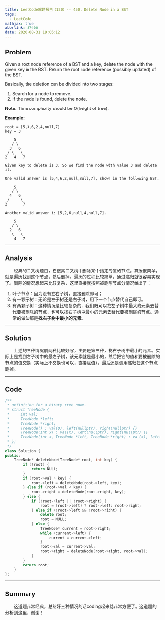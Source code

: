 ```yaml
---
title: LeetCode解题报告（120）-- 450. Delete Node in a BST
tags:
  - LeetCode
mathjax: true
abbrlink: 57400
date: 2020-08-31 19:05:12
---
```


## Problem

Given a root node reference of a BST and a key, delete the node with the given key in the BST. Return the root node reference (possibly updated) of the BST.

Basically, the deletion can be divided into two stages:

1. Search for a node to remove.
2. If the node is found, delete the node.

**Note:** Time complexity should be O(height of tree).

<!-- more -->

**Example:**

```
root = [5,3,6,2,4,null,7]
key = 3

    5
   / \
  3   6
 / \   \
2   4   7

Given key to delete is 3. So we find the node with value 3 and delete it.

One valid answer is [5,4,6,2,null,null,7], shown in the following BST.

    5
   / \
  4   6
 /     \
2       7

Another valid answer is [5,2,6,null,4,null,7].

    5
   / \
  2   6
   \   \
    4   7
```

------

## Analysis

&emsp;&emsp;经典的二叉树题目，在搜索二叉树中删除某个指定的值的节点。算法很简单，就是遍历找到这个节点，然后删掉。遍历的过程比较简单，通过递归就很容易实现了。删除的情况想起来比较复杂，这里直接就按照被删除节点分情况给出了：

1. 叶子节点：因为没有左右子树，直接删除即可；
2. 有一颗子树：无论是左子树还是右子树，用下一个节点替代自己即可。
3. 有两颗子树：这种情况是比较复杂的，我们既可以找左子树中最大的元素去替代要被删除的节点，也可以找右子树中最小的元素去替代要被删除的节点。通常的做法都是**找右子树中最小的元素**。

------

## Solution

&emsp;&emsp;上述的三种情况前两种比较好写，主要是第三种，找右子树中最小的元素。实际上是找到右子树中的最左子树，该元素就是最小的，然后把它的值和要被删除的节点的值交换（实际上不交换也可以，直接赋值），最后还是调用递归把这个节点删掉。

------

## Code

```c++
/**
 * Definition for a binary tree node.
 * struct TreeNode {
 *     int val;
 *     TreeNode *left;
 *     TreeNode *right;
 *     TreeNode() : val(0), left(nullptr), right(nullptr) {}
 *     TreeNode(int x) : val(x), left(nullptr), right(nullptr) {}
 *     TreeNode(int x, TreeNode *left, TreeNode *right) : val(x), left(left), right(right) {}
 * };
 */
class Solution {
public:
    TreeNode* deleteNode(TreeNode* root, int key) {
        if (!root) {
            return NULL;
        }
        if (root->val > key) {
            root->left = deleteNode(root->left, key);
        } else if (root->val < key) {
            root->right = deleteNode(root->right, key);
        } else {
            if (!root->left || !root->right) {
                root = (root->left) ? root->left: root->right;
            } else if (!root->left && !root->right) {
                delete root;
                root = NULL;
            } else {
                TreeNode* current = root->right;
                while (current->left) {
                    current = current->left;
                }
                root->val = current->val;
                root->right = deleteNode(root->right, root->val);
            }
        }
        return root;
    }
};
```

------

## Summary

&emsp;&emsp;这道题非常经典，总结好三种情况的话coding起来就非常方便了。这道题的分析到这里，谢谢！

